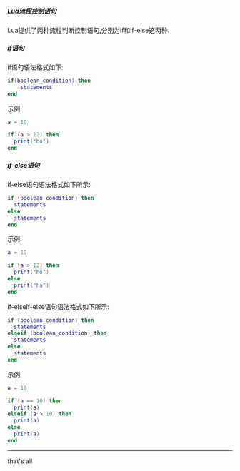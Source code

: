 ##### Lua流程控制语句
Lua提供了两种流程判断控制语句,分别为if和if-else这两种.


##### if语句
if语句语法格式如下:
```lua
if(boolean_condition) then
	statements
end
```


示例:
```lua
a = 10

if (a > 12) then
  print("ho")
end
```


##### if-else语句
if-else语句语法格式如下所示:
```lua
if (boolean_condition) then
  statements
else
  statements
end
```


示例:
```lua
a = 10

if (a > 12) then
  print("ho")
else
  print("ha")
end
```


if-elseif-else语句语法格式如下所示:
```lua
if (boolean_condition) then
  statements
elseif (boolean_condition) then
  statements
else
  statements
end
```


示例:
```lua
a = 10

if (a == 10) then
  print(a)
elseif (a > 10) then
  print(a)
else
  print(a)
end
```


---
that's all